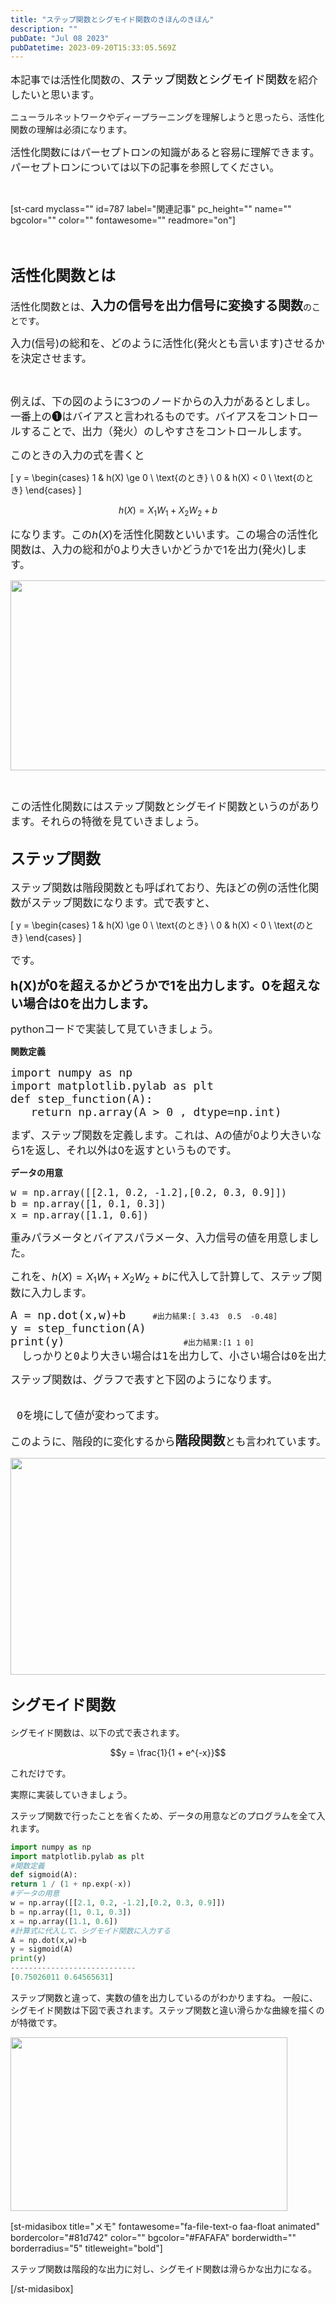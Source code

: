 ```yaml
---
title: "ステップ関数とシグモイド関数のきほんのきほん"
description: ""
pubDate: "Jul 08 2023"
pubDatetime: 2023-09-20T15:33:05.569Z
---
```


<span style="font-size: 16px;">
本記事では活性化関数の、<span class="hutoaka"><span class="st-mycolor" style="font-size: 18px; color: #000000; font-family: arial, helvetica, sans-serif;"><span class="ymarker">ステップ関数とシグモイド関数</span></span></span>を紹介したいと思います。</span>

ニューラルネットワークやディープラーニングを理解しようと思ったら、活性化関数の理解は必須になります。

<span style="font-size: 16px;">活性化関数にはパーセプトロンの知識があると容易に理解できます。パーセプトロンについては以下の記事を参照してください。</span>

&nbsp;

[st-card myclass="" id=787 label="関連記事" pc_height="" name="" bgcolor="" color="" fontawesome="" readmore="on"]

&nbsp;

<h2><span style="font-size: 24px;">活性化関数とは</span></h2>
<span style="font-size: 16px;">活性化関数とは、</span><strong><span style="font-size: 20px;"><span class="ymarker">入力の信号を出力信号に変換する関数</span></span></strong>のことです。

<span style="font-size: 16.5px;">入力(信号)の総和を、どのように活性化(発火とも言います)させるかを決定させます。</span>

&nbsp;

<span style="font-size: 16.5px;">例えば、下の図のように3つのノードからの入力があるとしまし。
一番上の❶はバイアスと言われるものです。バイアスをコントロールすることで、出力（発火）のしやすさをコントロールします。</span>

<span style="font-size: 16.5px;">このときの入力の式を書くと</span>

\[
y = \begin{cases}
1 &amp; h(X) \ge 0 \ \text{のとき} \\
0 &amp; h(X) &lt; 0 \ \text{のとき}
\end{cases}
\]

$$h(X) = X_1W_1+X_2W_2+b$$

<span style="font-size: 16.5px;">になります。この$h(X)$を活性化関数といいます。この場合の活性化関数は、入力の総和が0より大きいかどうかで1を出力(発火)します。</span>

<pre id="id-0110" class="bg-dark text-white"><a href="https://cmbnur.com/wp-content/uploads/キャプチャ-1.png"><img class="aligncenter wp-image-1071" src="https://cmbnur.com/wp-content/uploads/キャプチャ-1.png" alt="" width="585" height="304" /></a></pre>

&nbsp;

<span style="font-size: 16.5px;">この活性化関数にはステップ関数とシグモイド関数というのがあります。それらの特徴を見ていきましょう。</span>

<h2><span style="font-size: 24px;">ステップ関数</span></h2>
<span style="font-size: 16.5px;">ステップ関数は階段関数とも呼ばれており、先ほどの例の活性化関数がステップ関数になります。式で表すと、</span>

\[
y = \begin{cases}
1 &amp; h(X) \ge 0 \ \text{のとき} \\
0 &amp; h(X) &lt; 0 \ \text{のとき}
\end{cases}
\]

<span style="font-size: 16.5px;">です。
</span>

<span style="font-size: 16.5px;"><span style="font-size: 20px;"><strong><span class="ymarker">h(X)が0を超えるかどうかで1を出力します。0を超えない場合は0を出力します。</span></strong></span></span>

<span style="font-size: 16.5px;">pythonコードで実装して見ていきましょう。</span>

<strong>関数定義</strong>

<pre><code class="python"><span style="font-size: 18px;">import numpy as np
import matplotlib.pylab as plt 
def step_function(A): 
   return np.array(A &gt; 0 , dtype=np.int)</span></code></pre>

<span style="font-size: 16.5px;">まず、ステップ関数を定義します。これは、Aの値が0より大きいなら1を返し、それ以外は0を返すというものです。</span>

<strong>データの用意</strong>

<pre><span style="font-size: 18px;"><code class="python">w = np.array([[2.1, 0.2, -1.2],[0.2, 0.3, 0.9]])
b = np.array([1, 0.1, 0.3])
x = np.array([1.1, 0.6])</code></span></pre>

<span style="font-size: 16.5px;">重みパラメータとバイアスパラメータ、入力信号の値を用意しました。</span>

<span style="font-size: 16.5px;">これを、$h(X) = X_1W_1+X_2W_2+b$に代入して計算して、ステップ関数に入力します。</span>

<pre><code class="python"><span style="font-size: 18px;">A = np.dot(x,w)+b    <span style="font-size: 12px;">#出力結果:[ 3.43  0.5  -0.48]</span></span>
<span style="font-size: 18px;">y = step_function(A)
print(y)   </span>                     <span style="font-size: 12px;"> #出力結果:[1 1 0]</span></code> <span style="font-size: 16.5px;"> しっかりと0より大きい場合は1を出力して、小さい場合は0を出力できていますね。</span></pre>
<pre><span style="font-size: 16.5px;">ステップ関数は、グラフで表すと下図のようになります。

</span></pre>
<pre><span style="font-size: 16.5px;"> 0を境にして値が変わってます。</span></pre>
<pre><span style="font-size: 16.5px;">このように、階段的に変化するから<span style="font-size: 20px;"><strong>階段関数</strong></span>とも言われています。</span></pre>
<pre><span style="font-size: 16.5px;"><a href="https://cmbnur.com/wp-content/uploads/キャプチャ-2.png"><img class="aligncenter size-full wp-image-1072" src="https://cmbnur.com/wp-content/uploads/キャプチャ-2.png" alt="" width="594" height="347" /></a>
</span></pre>
<h2><span style="font-size: 24px;">シグモイド関数</span></h2>
シグモイド関数は、以下の式で表されます。

$$y = \frac{1}{1 + e^{-x}}$$

これだけです。

実際に実装していきましょう。

ステップ関数で行ったことを省くため、データの用意などのプログラムを全て入れます。

```py
import numpy as np
import matplotlib.pylab as plt
#関数定義
def sigmoid(A):
return 1 / (1 + np.exp(-x))
#データの用意
w = np.array([[2.1, 0.2, -1.2],[0.2, 0.3, 0.9]])
b = np.array([1, 0.1, 0.3])
x = np.array([1.1, 0.6])
#計算式に代入して、シグモイド関数に入力する
A = np.dot(x,w)+b
y = sigmoid(A)
print(y)
----------------------------
[0.75026011 0.64565631]
```

ステップ関数と違って、実数の値を出力しているのがわかりますね。
一般に、シグモイド関数は下図で表されます。ステップ関数と違い滑らかな曲線を描くのが特徴です。

<a href="https://cmbnur.com/wp-content/uploads/キャプチャ-3.png"><img class="aligncenter wp-image-1073" src="https://cmbnur.com/wp-content/uploads/キャプチャ-3.png" alt="" width="443" height="278" /></a>

[st-midasibox title="メモ" fontawesome="fa-file-text-o faa-float animated" bordercolor="#81d742" color="" bgcolor="#FAFAFA" borderwidth="" borderradius="5" titleweight="bold"]

ステップ関数は階段的な出力に対し、シグモイド関数は滑らかな出力になる。

[/st-midasibox]

&nbsp;

